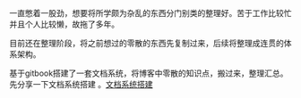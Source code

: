 一直憋着一股劲，想要将所学颇为杂乱的东西分门别类的整理好。苦于工作比较忙并且个人比较懒，故拖了多年。

目前还在整理阶段，将之前想过的零散的东西先复制过来，后续将整理成连贯的体系架构。

基于gitbook搭建了一套文档系统，将博客中零散的知识点，搬过来，整理汇总。先分享一下文档系统搭建 。[文档系统搭建](文档系统搭建.md) 
